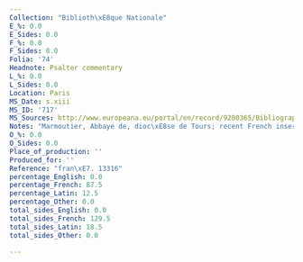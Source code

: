```yaml
---
Collection: "Biblioth\xE8que Nationale"
E_%: 0.0
E_Sides: 0.0
F_%: 0.0
F_Sides: 0.0
Folia: '74'
Headnote: Psalter commentary
L_%: 0.0
L_Sides: 0.0
Location: Paris
MS_Date: s.xiii
MS_ID: '717'
MS_Sources: http://www.europeana.eu/portal/en/record/9200365/BibliographicResource_2000081595317.html
Notes: "Marmoutier, Abbaye de, dioc\xE8se de Tours; recent French insertions"
O_%: 0.0
O_Sides: 0.0
Place_of_production: ''
Produced_for: ''
Reference: "fran\xE7. 13316"
percentage_English: 0.0
percentage_French: 87.5
percentage_Latin: 12.5
percentage_Other: 0.0
total_sides_English: 0.0
total_sides_French: 129.5
total_sides_Latin: 18.5
total_sides_Other: 0.0

---
```

